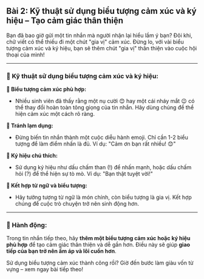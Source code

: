 ## Bài 2: Kỹ thuật sử dụng biểu tượng cảm xúc và ký hiệu – Tạo cảm giác thân thiện

Bạn đã bao giờ gửi một tin nhắn mà người nhận lại hiểu lầm ý bạn? Đôi khi, chữ viết có thể thiếu đi một chút "gia vị" cảm xúc. Đừng lo, với vài biểu tượng cảm xúc và ký hiệu, bạn sẽ thêm chút "gia vị" thân thiện vào cuộc hội thoại của mình!

---

### 📌 Kỹ thuật sử dụng biểu tượng cảm xúc và ký hiệu:

**🔹 Biểu tượng cảm xúc phù hợp:**
- Nhiều sinh viên đã thấy rằng một nụ cười 😊 hay một cái nháy mắt 😉 có thể thay đổi hoàn toàn tông giọng của tin nhắn. Hãy dùng chúng để thể hiện cảm xúc một cách rõ ràng.

**🔹 Tránh lạm dụng:**
- Đừng biến tin nhắn thành một cuộc diễu hành emoji. Chỉ cần 1-2 biểu tượng để làm điểm nhấn là đủ. Ví dụ: "Cảm ơn bạn rất nhiều! 😊"

**🔹 Ký hiệu chú thích:**
- Sử dụng ký hiệu như dấu chấm than (!) để nhấn mạnh, hoặc dấu chấm hỏi (?) để thể hiện sự tò mò. Ví dụ: "Bạn thật tuyệt vời!"

**🔹 Kết hợp từ ngữ và biểu tượng:**
- Hãy tưởng tượng từ ngữ là món chính, còn biểu tượng là gia vị. Kết hợp chúng để cuộc trò chuyện trở nên sinh động hơn.

---

### 🚀 Hành động:

Trong tin nhắn tiếp theo, hãy **thêm một biểu tượng cảm xúc hoặc ký hiệu phù hợp** để tạo cảm giác thân thiện và dễ gần hơn. Điều này sẽ giúp **giao tiếp của bạn trở nên ấm áp và lôi cuốn hơn**.

Sử dụng biểu tượng cảm xúc thành công rồi? Giờ đến bước làm giàu vốn từ vựng – xem ngay bài tiếp theo!